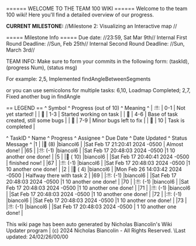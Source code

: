 ====== WELCOME TO THE TEAM 100 WIKI ======
Welcome to the team 100 wiki! Here you'll find a detailed overview of our progress. 

**CURRENT MILESTONE:** //Milestone 2: Visualizing an Interactive map //

===== Milestone Info =====
Due date: //23:59, Sat Mar 9th//
Internal First Round Deadline: //Sun, Feb 25th//
Internal Second Round Deadline: //Sun, March 3rd//

TEAM INFO: Make sure to form your commits in the following form: 
  (taskId), (progress Num), (status msg)

For example:
  2,5, Implemented findAngleBetweenSegments

or you can use semicolons for multiple tasks:
  6,10, Loadmap Completed; 2,7, Fixed another bug in findAngle

<!-- TODO: Fix this so the deadlines take into account how close a task is to its deadline-->
== LEGEND ==
^ Symbol ^ Progress (out of 10) ^ Meaning ^
| :!!: | 0-1 | Not yet started! |
| 🍎 | 1-3 | Started working on task |
| 🍊 | 4-6 | Base of task created, still some bugs |
| 🍋 | 7-9 | Minor bugs left to fix |
| 🍏 | 10 | Task is completed |


^ TaskID ^ Name ^ Progress ^ Assignee ^ Due Date ^ Date Updated ^ Status Message ^
|1 | |🍋 (8) |biancol6 | |Sat Feb 17 21:20:41 2024 -0500 | Almost done! |
|65 | |:!!: (-1) |biancol6 | |Sat Feb 17 20:48:03 2024 -0500 |1 10 another one done! |
|5 | |🍏 ( 10) |biancol6 | |Sat Feb 17 20:40:41 2024 -0500 | finished now! |
|67 | |:!!: (-1) |biancol6 | |Sat Feb 17 20:48:03 2024 -0500 |1 10 another one done! |
|2 | |🍊 ( 4) |biancol6 | |Mon Feb 26 14:03:42 2024 -0500 | Halfway there with task 2 |
|69 | |:!!: (-1) |biancol6 | |Sat Feb 17 20:48:03 2024 -0500 |1 10 another one done! |
|70 | |:!!: (-1) |biancol6 | |Sat Feb 17 20:48:03 2024 -0500 |1 10 another one done! |
|71 | |:!!: (-1) |biancol6 | |Sat Feb 17 20:48:03 2024 -0500 |1 10 another one done! |
|72 | |:!!: (-1) |biancol6 | |Sat Feb 17 20:48:03 2024 -0500 |1 10 another one done! |
|73 | |:!!: (-1) |biancol6 | |Sat Feb 17 20:48:03 2024 -0500 |    1 10 another one done! |

This wiki page has been auto generated by Nicholas Biancolin's Wiki Updater program | (c) 2024 Nicholas Biancolin - All Rights Reserved.
 \\Last updated: 24/02/26/00/00